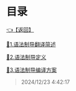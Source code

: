 # 目录  


[👈【返回】](/--Catalog--/编译原理/--Catalog--编译原理)  


[📜1.语法制导翻译简述](/编译原理/4、语法制导翻译技术/1.语法制导翻译简述)  

[📜2.语法制导定义](/编译原理/4、语法制导翻译技术/2.语法制导定义)  

[📜3.语法制导编译方案](/编译原理/4、语法制导翻译技术/3.语法制导编译方案)  







> 2024/12/23 4:42:17
